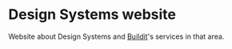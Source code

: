 # Design Systems website
Website about Design Systems and [Buildit](https://buildit.wiprodigital.com/)'s services in that area.
